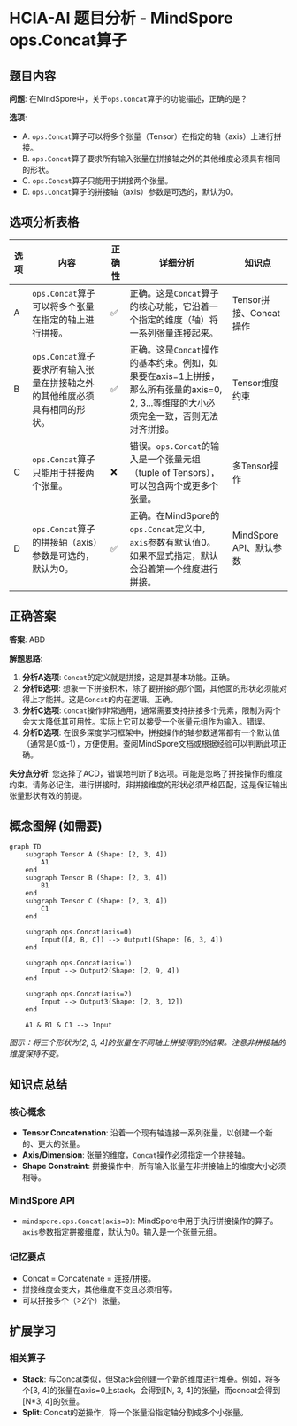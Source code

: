 # HCIA-AI 题目分析 - MindSpore ops.Concat算子

## 题目内容

**问题**: 在MindSpore中，关于`ops.Concat`算子的功能描述，正确的是？

**选项**:
- A. `ops.Concat`算子可以将多个张量（Tensor）在指定的轴（axis）上进行拼接。
- B. `ops.Concat`算子要求所有输入张量在拼接轴之外的其他维度必须具有相同的形状。
- C. `ops.Concat`算子只能用于拼接两个张量。
- D. `ops.Concat`算子的拼接轴（axis）参数是可选的，默认为0。

## 选项分析表格

| 选项 | 内容 | 正确性 | 详细分析 | 知识点 |
|------|------|--------|----------|--------|
| A | `ops.Concat`算子可以将多个张量在指定的轴上进行拼接。 | ✅ | 正确。这是`Concat`算子的核心功能，它沿着一个指定的维度（轴）将一系列张量连接起来。 | Tensor拼接、Concat操作 |
| B | `ops.Concat`算子要求所有输入张量在拼接轴之外的其他维度必须具有相同的形状。 | ✅ | 正确。这是`Concat`操作的基本约束。例如，如果要在axis=1上拼接，那么所有张量的axis=0, 2, 3...等维度的大小必须完全一致，否则无法对齐拼接。 | Tensor维度约束 |
| C | `ops.Concat`算子只能用于拼接两个张量。 | ❌ | 错误。`ops.Concat`的输入是一个张量元组（tuple of Tensors），可以包含两个或更多个张量。 | 多Tensor操作 |
| D | `ops.Concat`算子的拼接轴（axis）参数是可选的，默认为0。 | ✅ | 正确。在MindSpore的`ops.Concat`定义中，`axis`参数有默认值0。如果不显式指定，默认会沿着第一个维度进行拼接。 | MindSpore API、默认参数 |

## 正确答案
**答案**: ABD

**解题思路**:
1.  **分析A选项**: `Concat`的定义就是拼接，这是其基本功能。正确。
2.  **分析B选项**: 想象一下拼接积木，除了要拼接的那个面，其他面的形状必须能对得上才能拼。这是`Concat`的内在逻辑。正确。
3.  **分析C选项**: `Concat`操作非常通用，通常需要支持拼接多个元素，限制为两个会大大降低其可用性。实际上它可以接受一个张量元组作为输入。错误。
4.  **分析D选项**: 在很多深度学习框架中，拼接操作的轴参数通常都有一个默认值（通常是0或-1），方便使用。查阅MindSpore文档或根据经验可以判断此项正确。

**失分点分析**: 您选择了ACD，错误地判断了B选项。可能是忽略了拼接操作的维度约束。请务必记住，进行拼接时，非拼接维度的形状必须严格匹配，这是保证输出张量形状有效的前提。

## 概念图解 (如需要)

```mermaid
graph TD
    subgraph Tensor A (Shape: [2, 3, 4])
        A1
    end
    subgraph Tensor B (Shape: [2, 3, 4])
        B1
    end
    subgraph Tensor C (Shape: [2, 3, 4])
        C1
    end

    subgraph ops.Concat(axis=0)
        Input([A, B, C]) --> Output1(Shape: [6, 3, 4])
    end

    subgraph ops.Concat(axis=1)
        Input --> Output2(Shape: [2, 9, 4])
    end
    
    subgraph ops.Concat(axis=2)
        Input --> Output3(Shape: [2, 3, 12])
    end

    A1 & B1 & C1 --> Input
```
*图示：将三个形状为[2, 3, 4]的张量在不同轴上拼接得到的结果。注意非拼接轴的维度保持不变。*

## 知识点总结

### 核心概念
-   **Tensor Concatenation**: 沿着一个现有轴连接一系列张量，以创建一个新的、更大的张量。
-   **Axis/Dimension**: 张量的维度，`Concat`操作必须指定一个拼接轴。
-   **Shape Constraint**: 拼接操作中，所有输入张量在非拼接轴上的维度大小必须相等。

### MindSpore API
-   `mindspore.ops.Concat(axis=0)`: MindSpore中用于执行拼接操作的算子。`axis`参数指定拼接维度，默认为0。输入是一个张量元组。

### 记忆要点
-   Concat = Concatenate = 连接/拼接。
-   拼接维度会变大，其他维度不变且必须相等。
-   可以拼接多个（>2个）张量。

## 扩展学习

### 相关算子
-   **Stack**: 与Concat类似，但Stack会创建一个新的维度进行堆叠。例如，将多个[3, 4]的张量在axis=0上stack，会得到[N, 3, 4]的张量，而concat会得到[N*3, 4]的张量。
-   **Split**: Concat的逆操作，将一个张量沿指定轴分割成多个小张量。